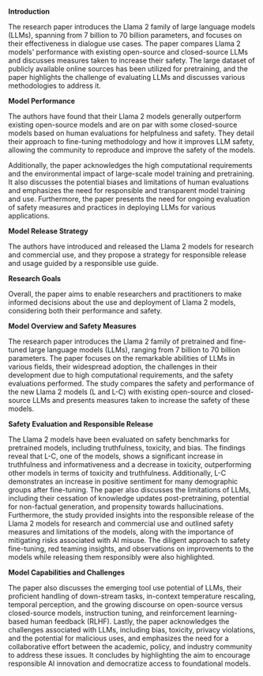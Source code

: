 **Introduction**

The research paper introduces the Llama 2 family of large language models (LLMs), spanning from 7 billion to 70 billion parameters, and focuses on their effectiveness in dialogue use cases. The paper compares Llama 2 models' performance with existing open-source and closed-source LLMs and discusses measures taken to increase their safety. The large dataset of publicly available online sources has been utilized for pretraining, and the paper highlights the challenge of evaluating LLMs and discusses various methodologies to address it.

**Model Performance**

The authors have found that their Llama 2 models generally outperform existing open-source models and are on par with some closed-source models based on human evaluations for helpfulness and safety. They detail their approach to fine-tuning methodology and how it improves LLM safety, allowing the community to reproduce and improve the safety of the models.

Additionally, the paper acknowledges the high computational requirements and the environmental impact of large-scale model training and pretraining. It also discusses the potential biases and limitations of human evaluations and emphasizes the need for responsible and transparent model training and use. Furthermore, the paper presents the need for ongoing evaluation of safety measures and practices in deploying LLMs for various applications.

**Model Release Strategy**

The authors have introduced and released the Llama 2 models for research and commercial use, and they propose a strategy for responsible release and usage guided by a responsible use guide.

**Research Goals**

Overall, the paper aims to enable researchers and practitioners to make informed decisions about the use and deployment of Llama 2 models, considering both their performance and safety.

**Model Overview and Safety Measures**

The research paper introduces the Llama 2 family of pretrained and fine-tuned large language models (LLMs), ranging from 7 billion to 70 billion parameters. The paper focuses on the remarkable abilities of LLMs in various fields, their widespread adoption, the challenges in their development due to high computational requirements, and the safety evaluations performed. The study compares the safety and performance of the new Llama 2 models (L and L-C) with existing open-source and closed-source LLMs and presents measures taken to increase the safety of these models.

**Safety Evaluation and Responsible Release**

The Llama 2 models have been evaluated on safety benchmarks for pretrained models, including truthfulness, toxicity, and bias. The findings reveal that L-C, one of the models, shows a significant increase in truthfulness and informativeness and a decrease in toxicity, outperforming other models in terms of toxicity and truthfulness. Additionally, L-C demonstrates an increase in positive sentiment for many demographic groups after fine-tuning. The paper also discusses the limitations of LLMs, including their cessation of knowledge updates post-pretraining, potential for non-factual generation, and propensity towards hallucinations. Furthermore, the study provided insights into the responsible release of the Llama 2 models for research and commercial use and outlined safety measures and limitations of the models, along with the importance of mitigating risks associated with AI misuse. The diligent approach to safety fine-tuning, red teaming insights, and observations on improvements to the models while releasing them responsibly were also highlighted.

**Model Capabilities and Challenges**

The paper also discusses the emerging tool use potential of LLMs, their proficient handling of down-stream tasks, in-context temperature rescaling, temporal perception, and the growing discourse on open-source versus closed-source models, instruction tuning, and reinforcement learning-based human feedback (RLHF). Lastly, the paper acknowledges the challenges associated with LLMs, including bias, toxicity, privacy violations, and the potential for malicious uses, and emphasizes the need for a collaborative effort between the academic, policy, and industry community to address these issues. It concludes by highlighting the aim to encourage responsible AI innovation and democratize access to foundational models.
